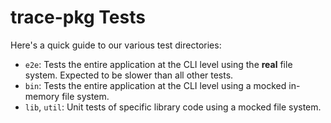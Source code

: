 trace-pkg Tests
===============

Here's a quick guide to our various test directories:

- `e2e`: Tests the entire application at the CLI level using the **real** file system. Expected to be slower than all other tests.
- `bin`: Tests the entire application at the CLI level using a mocked in-memory file system.
- `lib`, `util`: Unit tests of specific library code using a mocked file system.
